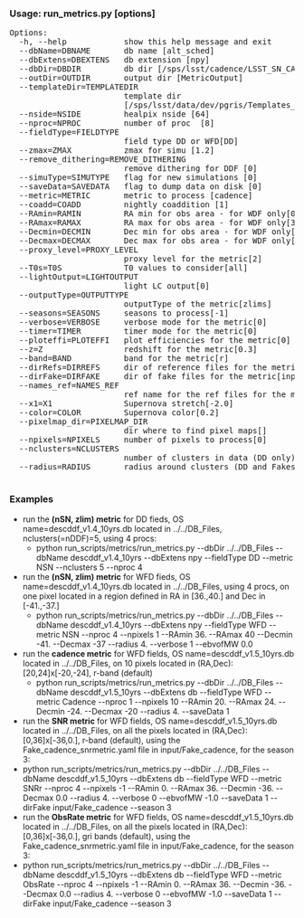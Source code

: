 ### Usage: run_metrics.py [options] ###
<pre>
Options:
  -h, --help            show this help message and exit
  --dbName=DBNAME       db name [alt_sched]
  --dbExtens=DBEXTENS   db extension [npy]
  --dbDir=DBDIR         db dir [/sps/lsst/cadence/LSST_SN_CADENCE/cadence_db]
  --outDir=OUTDIR       output dir [MetricOutput]
  --templateDir=TEMPLATEDIR
                        template dir
                        [/sps/lsst/data/dev/pgris/Templates_final_new]
  --nside=NSIDE         healpix nside [64]
  --nproc=NPROC         number of proc  [8]
  --fieldType=FIELDTYPE
                        field type DD or WFD[DD]
  --zmax=ZMAX           zmax for simu [1.2]
  --remove_dithering=REMOVE_DITHERING
                        remove dithering for DDF [0]
  --simuType=SIMUTYPE   flag for new simulations [0]
  --saveData=SAVEDATA   flag to dump data on disk [0]
  --metric=METRIC       metric to process [cadence]
  --coadd=COADD         nightly coaddition [1]
  --RAmin=RAMIN         RA min for obs area - for WDF only[0.0]
  --RAmax=RAMAX         RA max for obs area - for WDF only[360.0]
  --Decmin=DECMIN       Dec min for obs area - for WDF only[-1.0]
  --Decmax=DECMAX       Dec max for obs area - for WDF only[-1.0]
  --proxy_level=PROXY_LEVEL
                        proxy level for the metric[2]
  --T0s=T0S             T0 values to consider[all]
  --lightOutput=LIGHTOUTPUT
                        light LC output[0]
  --outputType=OUTPUTTYPE
                        outputType of the metric[zlims]
  --seasons=SEASONS     seasons to process[-1]
  --verbose=VERBOSE     verbose mode for the metric[0]
  --timer=TIMER         timer mode for the metric[0]
  --ploteffi=PLOTEFFI   plot efficiencies for the metric[0]
  --z=Z                 redshift for the metric[0.3]
  --band=BAND           band for the metric[r]
  --dirRefs=DIRREFS     dir of reference files for the metric[reference_files]
  --dirFake=DIRFAKE     dir of fake files for the metric[input/Fake_cadence]
  --names_ref=NAMES_REF
                        ref name for the ref files for the metric[SNCosmo]
  --x1=X1               Supernova stretch[-2.0]
  --color=COLOR         Supernova color[0.2]
  --pixelmap_dir=PIXELMAP_DIR
                        dir where to find pixel maps[]
  --npixels=NPIXELS     number of pixels to process[0]
  --nclusters=NCLUSTERS
                        number of clusters in data (DD only)[0]
  --radius=RADIUS       radius around clusters (DD and Fakes)[4.0]

</pre>

### Examples ###

 - run the **(nSN, zlim) metric** for DD fieds, OS name=descddf_v1.4_10yrs.db located in ../../DB_Files, nclusters(=nDDF)=5, using 4 procs:
   - python run_scripts/metrics/run_metrics.py --dbDir ../../DB_Files --dbName descddf_v1.4_10yrs --dbExtens npy --fieldType DD --metric NSN --nclusters 5 --nproc 4 
 - run the **(nSN, zlim) metric** for WFD fieds, OS name=descddf_v1.4_10yrs.db located in ../../DB_Files, using 4 procs, on one pixel located in a region defined in RA in [36.,40.] and Dec in [-41.,-37.] 
   - python run_scripts/metrics/run_metrics.py --dbDir ../../DB_Files --dbName descddf_v1.4_10yrs --dbExtens npy --fieldType WFD --metric NSN --nproc 4 --npixels 1 --RAmin 36. --RAmax 40 --Decmin -41. --Decmax -37 --radius 4. --verbose 1 --ebvofMW 0.0
 - run the **cadence metric** for WFD fields, OS name=descddf_v1.5_10yrs.db located in ../../DB_Files, on 10 pixels located in (RA,Dec): [20,24]x[-20,-24], r-band (default)
   - python run_scripts/metrics/run_metrics.py --dbDir ../../DB_Files --dbName descddf_v1.5_10yrs --dbExtens db --fieldType WFD --metric Cadence --nproc 1 --npixels 10 --RAmin 20. --RAmax 24. --Decmin -24. --Decmax -20 --radius 4. --saveData 1
 - run the **SNR metric**  for WFD fields, OS name=descddf_v1.5_10yrs.db located in ../../DB_Files, on all the pixels located in (RA,Dec): [0,36]x[-36,0.], r-band (default), using the Fake_cadence_snrmetric.yaml file in input/Fake_cadence, for the season 3:
  - python run_scripts/metrics/run_metrics.py --dbDir ../../DB_Files --dbName descddf_v1.5_10yrs --dbExtens db --fieldType WFD --metric SNRr --nproc 4 --npixels -1 --RAmin 0. --RAmax 36. --Decmin -36. --Decmax 0.0 --radius 4. --verbose 0 --ebvofMW -1.0 --saveData 1 --dirFake input/Fake_cadence --season 3
 - run the **ObsRate metric**  for WFD fields, OS name=descddf_v1.5_10yrs.db located in ../../DB_Files, on all the pixels located in (RA,Dec): [0,36]x[-36,0.], gri bands (default), using the Fake_cadence_snrmetric.yaml file in input/Fake_cadence, for the season 3:
  - python run_scripts/metrics/run_metrics.py --dbDir ../../DB_Files --dbName descddf_v1.5_10yrs --dbExtens db --fieldType WFD --metric ObsRate --nproc 4 --npixels -1 --RAmin 0. --RAmax 36. --Decmin -36. --Decmax 0.0 --radius 4. --verbose 0 --ebvofMW -1.0 --saveData 1 --dirFake input/Fake_cadence --season 3